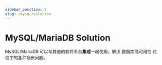 ```yaml
---
sidebar_position: 2
slug: /mysql/solution
---
```


# MySQL/MariaDB Solution

MySQL/MariaDB 可以与其他的软件平台**集成**一起使用，解决 数据库高可用性 过程中的各种场景问题。

